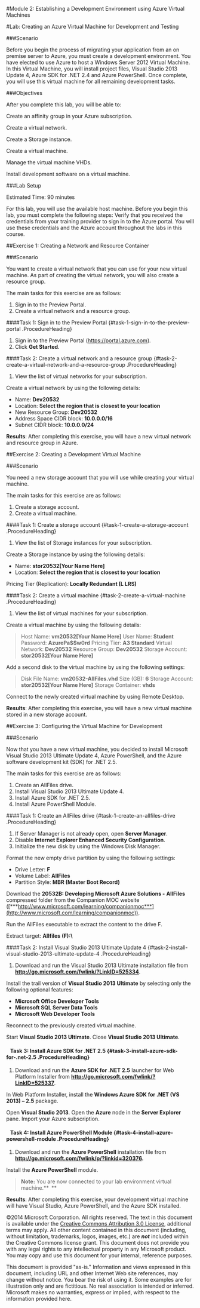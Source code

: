 ﻿#Module 2: Establishing a Development Environment using Azure Virtual Machines

#Lab: Creating an Azure Virtual Machine for Development and Testing

###Scenario

Before you begin the process of migrating your application from an on premise server to Azure, you must create a development environment. You have elected to use Azure to host a Windows Server 2012 Virtual Machine. In this Virtual Machine, you will install project files, Visual Studio 2013 Update 4, Azure SDK for .NET 2.4 and Azure PowerShell. Once complete, you will use this virtual machine for all remaining development tasks.

###Objectives

After you complete this lab, you will be able to:

Create an affinity group in your Azure subscription.

Create a virtual network.

Create a Storage instance.

Create a virtual machine.

Manage the virtual machine VHDs.

Install development software on a virtual machine.

###Lab Setup

Estimated Time: 90 minutes

For this lab, you will use the available host machine. Before you begin
this lab, you must complete the following steps:
Verify that you received the credentials from your training provider to sign in to the Azure portal. You will use these credentials and the Azure account throughout the labs in this course.

##Exercise 1: Creating a Network and Resource Container

###Scenario

You want to create a virtual network that you can use for your new virtual machine. As part of creating the virtual network, you will also create a resource group.

The main tasks for this exercise are as follows:

1.	Sign in to the Preview Portal.
2.	Create a virtual network and a resource group.

####Task 1:	Sign in to the Preview Portal {#task-1-sign-in-to-the-preview-portal .ProcedureHeading}

1.	Sign in to the Preview Portal (<https://portal.azure.com>).
2.	Click **Get Started**.

####Task 2:	Create a virtual network and a resource group {#task-2-create-a-virtual-network-and-a-resource-group .ProcedureHeading}

1.  View the list of virtual networks for your subscription.

Create a virtual network by using the following details:

-	Name: **Dev20532**
-	Location: **Select the region that is closest to your location**
-	New Resource Group: **Dev20532**
-	Address Space CIDR block: **10.0.0.0/16**
-	Subnet CIDR block: **10.0.0.0/24**

**Results**:	After completing this exercise, you will have a new virtual network and resource group in Azure.

##Exercise 2:	Creating a Development Virtual Machine

###Scenario

You need a new storage account that you will use while creating your virtual machine.

The main tasks for this exercise are as follows:

1.	Create a storage account.
2.	Create a virtual machine.

####Task 1:	Create a storage account {#task-1-create-a-storage-account .ProcedureHeading}

1.  View the list of Storage instances for your subscription.

Create a Storage instance by using the following details:

-   Name: **stor20532[Your Name Here]**
-   Location: **Select the region that is closest to your location**

Pricing Tier (Replication): **Locally Redundant (L LRS)**

####Task 2: Create a virtual machine {#task-2-create-a-virtual-machine .ProcedureHeading}

1.  View the list of virtual machines for your subscription.

Create a virtual machine by using the following details:

> Host Name: **vm20532[Your Name Here]**
> User Name: **Student**
> Password: **AzurePa\$\$w0rd**
> Pricing Tier: **A3 Standard**
> Virtual Network: **Dev20532**
> Resource Group: **Dev20532**
> Storage Account: **stor20532[Your Name Here]**

Add a second disk to the virtual machine by using the following
settings:

> Disk File Name: **vm20532-AllFiles.vhd**
> Size (GB): **6**
> Storage Account: **stor20532[Your Name Here]**
> Storage Container: **vhds**

Connect to the newly created virtual machine by using Remote Desktop.

**Results**:  After completing this exercise, you will have a new virtual machine stored in a new storage account.

##Exercise 3: Configuring the Virtual Machine for Development

###Scenario

Now that you have a new virtual machine, you decided to install
Microsoft Visual Studio 2013 Ultimate Update 4, Azure PowerShell, and
the Azure software development kit (SDK) for .NET 2.5.

The main tasks for this exercise are as follows:

1.	Create an AllFiles drive.
2.	Install Visual Studio 2013 Ultimate Update 4.
3.	Install Azure SDK for .NET 2.5.
4.	Install Azure PowerShell Module.

####Task 1:	Create an AllFiles drive {#task-1-create-an-allfiles-drive .ProcedureHeading}

1. If Server Manager is not already open, open **Server Manager**.
2. Disable **Internet Explorer Enhanced Security Configuration**.
3. Initialize the new disk by using the Windows Disk Manager.

Format the new empty drive partition by using the following settings:

-   Drive Letter: **F**
-   Volume Label: **AllFiles**
-   Partition Style: **MBR (Master Boot Record)**

Download the **20532B: Developing Microsoft Azure Solutions -**
**AllFiles** compressed folder from the Companion MOC website
([***http://www.microsoft.com/learning/companionmoc***](http://www.microsoft.com/learning/companionmoc)).

Run the AllFiles executable to extract the content to the drive F.

Extract target: **Allfiles** **(F):\\**

####Task 2:	Install Visual Studio 2013 Ultimate Update 4 {#task-2-install-visual-studio-2013-ultimate-update-4 .ProcedureHeading}

1.  Download and run the Visual Studio 2013 Ultimate installation file from **http://go.microsoft.com/fwlink/?LinkID=525334**.

Install the trail version of **Visual Studio 2013 Ultimate** by
selecting only the following optional features:

-   **Microsoft Office Developer Tools**
-   **Microsoft SQL Server Data Tools**
-   **Microsoft Web Developer Tools**

Reconnect to the previously created virtual machine.

Start **Visual Studio 2013 Ultimate**.
Close **Visual Studio 2013 Ultimate**.

####   Task 3: Install Azure SDK for .NET 2.5 {#task-3-install-azure-sdk-for-.net-2.5 .ProcedureHeading}

1.  Download and run the **Azure SDK for .NET 2.5** launcher for Web Platform Installer from **http://go.microsoft.com/fwlink/?LinkID=525337**.

In Web Platform Installer, install the **Windows Azure SDK for .NET (VS 2013) – 2.5** package.

Open **Visual Studio 2013**.
Open the **Azure** node in the **Server Explorer** pane.
Import your Azure subscription.

####   Task 4: Install Azure PowerShell Module {#task-4-install-azure-powershell-module .ProcedureHeading}

1.  Download and run the **Azure PowerShell** installation file from **http://go.microsoft.com/fwlink/p/?linkid=320376.**

Install the **Azure PowerShell** module.

>  **Note:** You are now connected to your lab environment virtual machine.** **

**Results**: After completing this exercise, your development virtual machine will have Visual Studio, Azure PowerShell, and the Azure SDK installed.

©2014 Microsoft Corporation. All rights reserved.  The text in this document is available under the [Creative Commons Attribution 3.0 License](https://creativecommons.org/licenses/by/3.0/legalcode), additional terms may apply.  All other content contained in this document (including, without limitation, trademarks, logos, images,
etc.) are ***not*** included within the Creative Commons license grant. This document does not provide you with any legal rights to any intellectual property in any Microsoft product. You may copy and use this document for your internal, reference purposes. 

This document is provided "as-is." Information and views expressed in this document, including URL and other Internet Web site references, may change without notice. You bear the risk of using it. Some examples are for illustration only and are fictitious. No real association is intended or inferred. Microsoft makes no warranties, express or implied, with respect to the information provided here. 
